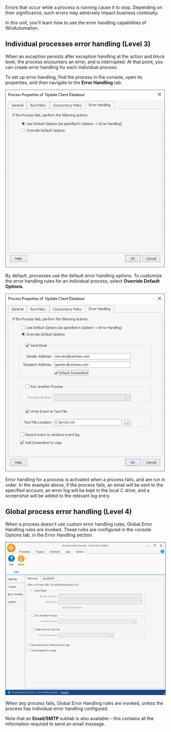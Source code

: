 Errors that occur while a process is running cause it to stop. Depending on their significance, such errors may adversely impact business continuity. 

In this unit, you'll learn how to use the error handling capabilities of WinAutomation.

## Individual processes error handling (Level 3)

When an exception persists after exception handling at the action and block level, the process encounters an error, and is interrupted. At that point, you can create error handling for each individual process.

To set up error handling, find the process in the console, open its properties, and then navigate to the **Error Handling** tab.

![The Error Handling tab in the Process Properties.](..\media\error-handling-process-properties.png)

By default, processes use the default error handling options. To customize the error handling rules for an individual process, select **Override Default Options**. 

![The Error Handling tab in the Process Properties with the Override Default Options radiobutton selected.](..\media\override-default-options-error-handling.png)

Error handling for a process is activated when a process fails, and are run in order. In the example above, if the process fails, an email will be sent to the specified account, an error log will be kept in the local C drive, and a screenshot will be added to the relevant log entry.

## Global process error handling (Level 4)

When a process doesn't use custom error handling rules, Global Error Handling rules are invoked. These rules are configured in the console Options tab, in the Error Handling section.

![The Behaviour tab in the WinAutomation Options.](..\media\behaviour-error-handling-options.png)

When any process fails, Global Error Handling rules are invoked, unless the process has individual error handling configured.

Note that an **Email/SMTP** subtab is also available - this contains all the information required to send an email message.